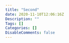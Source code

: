 ```yaml
---
title: "Second"
date: 2020-11-10T12:06:16Z
Description: ""
Tags: []
Categories: []
DisableComments: false
---
```

